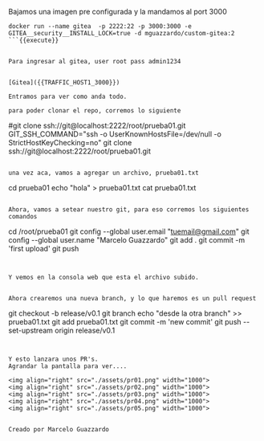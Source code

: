 Bajamos una imagen pre configurada y la mandamos al port 3000 

```
docker run --name gitea  -p 2222:22 -p 3000:3000 -e GITEA__security__INSTALL_LOCK=true -d mguazzardo/custom-gitea:2
```{{execute}}


Para ingresar al gitea, user root pass admin1234


[Gitea]({{TRAFFIC_HOST1_3000}})

Entramos para ver como anda todo.

para poder clonar el repo, corremos lo siguiente

```
#git clone ssh://git@localhost:2222/root/prueba01.git
GIT_SSH_COMMAND="ssh -o UserKnownHostsFile=/dev/null -o StrictHostKeyChecking=no" git clone ssh://git@localhost:2222/root/prueba01.git

```{{execute}}

una vez aca, vamos a agregar un archivo, prueba01.txt

```
cd prueba01
echo "hola" > prueba01.txt
cat prueba01.txt
```{{execute}}

Ahora, vamos a setear nuestro git, para eso corremos los siguientes comandos

```
cd /root/prueba01
git config --global user.email "tuemail@gmail.com"
git config --global user.name "Marcelo Guazzardo"
git add .
git commit -m 'first upload'
git push
```{{execute}}


Y vemos en la consola web que esta el archivo subido.


Ahora crearemos una nueva branch, y lo que haremos es un pull request

```
git checkout -b release/v0.1
git branch
echo "desde la otra branch" >> prueba01.txt 
git add prueba01.txt 
git commit -m 'new commit'
git push --set-upstream origin release/v0.1
```{{execute}}


Y esto lanzara unos PR's.
Agrandar la pantalla para ver....

<img align="right" src="./assets/pr01.png" width="1000">
<img align="right" src="./assets/pr02.png" width="1000">
<img align="right" src="./assets/pr03.png" width="1000">
<img align="right" src="./assets/pr04.png" width="1000">
<img align="right" src="./assets/pr05.png" width="1000">


Creado por Marcelo Guazzardo
